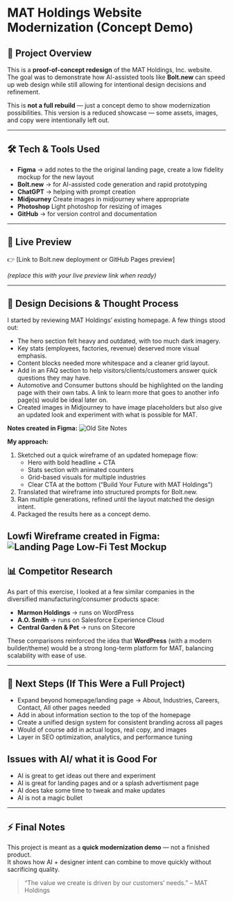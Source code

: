 # MAT Holdings Website Modernization (Concept Demo)

## 📌 Project Overview
This is a **proof-of-concept redesign** of the MAT Holdings, Inc. website.  
The goal was to demonstrate how AI-assisted tools like **Bolt.new** can speed up web design while still allowing for intentional design decisions and refinement.  

This is **not a full rebuild** — just a concept demo to show modernization possibilities.
This version is a reduced showcase — some assets, images, and copy were intentionally left out.

---

## 🛠️ Tech & Tools Used
- **Figma** → add notes to the the original landing page, create a low fidelity mockup for the new layout
- **Bolt.new** → for AI-assisted code generation and rapid prototyping
- **ChatGPT** → helping with prompt creation
- **Midjourney** Create images in midjourney where appropriate
- **Photoshop** Light photoshop for resizing of images
- **GitHub** → for version control and documentation

---

## 🚀 Live Preview
👉 [Link to Bolt.new deployment or GitHub Pages preview]  

*(replace this with your live preview link when ready)*

---

## 🎨 Design Decisions & Thought Process
I started by reviewing MAT Holdings’ existing homepage. A few things stood out:  
- The hero section felt heavy and outdated, with too much dark imagery.
- Key stats (employees, factories, revenue) deserved more visual emphasis.  
- Content blocks needed more whitespace and a cleaner grid layout.
- Add in an FAQ section to help visitors/clients/customers answer quick questions they may have.
- Automotive and Consumer buttons should be highlighted on the landing page with their own tabs. A link to learn more that goes to another info page(s) would be ideal later on.
- Created images in Midjourney to have image placeholders but also give an updated look and experiment with what is possible for MAT.

**Notes created in Figma:** 
![Old Site Notes](https://raw.githubusercontent.com/cpuncekar/MAT-Holdings-Inc-Website-Landing-Page-Redesign/main/01-MAT-Holding-Inc-Old-Website-Notes.png)

**My approach:**  
1. Sketched out a quick wireframe of an updated homepage flow:  
   - Hero with bold headline + CTA  
   - Stats section with animated counters  
   - Grid-based visuals for multiple industries  
   - Clear CTA at the bottom (“Build Your Future with MAT Holdings”)  
2. Translated that wireframe into structured prompts for Bolt.new.  
3. Ran multiple generations, refined until the layout matched the design intent.  
4. Packaged the results here as a concept demo.  

**Lowfi Wireframe created in Figma:** 
![Landing Page Low-Fi Test Mockup](https://raw.githubusercontent.com/cpuncekar/MAT-Holdings-Inc-Website-Landing-Page-Redesign/main/02-Landing-Page-LowFi-test-mockup.png)
---

## 📊 Competitor Research
As part of this exercise, I looked at a few similar companies in the diversified manufacturing/consumer products space:  
- **Marmon Holdings** → runs on WordPress  
- **A.O. Smith** → runs on Salesforce Experience Cloud  
- **Central Garden & Pet** → runs on Sitecore  

These comparisons reinforced the idea that **WordPress** (with a modern builder/theme) would be a strong long-term platform for MAT, balancing scalability with ease of use.

---

## 📝 Next Steps (If This Were a Full Project)
- Expand beyond homepage/landing page → About, Industries, Careers, Contact, All other pages needed
- Add in about information section to the top of the homepage
- Create a unified design system for consistent branding across all pages
- Would of course add in actual logos, real copy, and images
- Layer in SEO optimization, analytics, and performance tuning

## Issues with AI/ what it is Good For
- AI is great to get ideas out there and experiment
- AI is great for landing pages and or a splash advertisment page
- AI does take some time to tweak and make updates
- AI is not a magic bullet
---

## ⚡ Final Notes
This project is meant as a **quick modernization demo** — not a finished product.  
It shows how AI + designer intent can combine to move quickly without sacrificing quality.  

> “The value we create is driven by our customers’ needs.” – MAT Holdings
